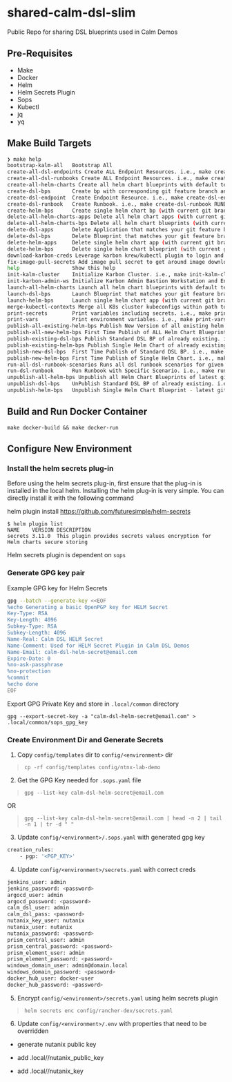 # shared-calm-dsl-slim

Public Repo for sharing DSL blueprints used in Calm Demos

## Pre-Requisites

- Make
- Docker
- Helm
- Helm Secrets Plugin
- Sops
- Kubectl
- jq
- yq

## Make Build Targets

```bash
❯ make help                                                                                                                                                                                  ─╯
bootstrap-kalm-all   Bootstrap All
create-all-dsl-endpoints Create ALL Endpoint Resources. i.e., make create-all-dsl-endpoints
create-all-dsl-runbooks Create ALL Endpoint Resources. i.e., make create-all-dsl-runbooks
create-all-helm-charts Create all helm chart blueprints with default test parameters (with current git branch / tag latest in name)
create-dsl-bps       Create bp with corresponding git feature branch and short sha code. i.e., make create-dsl-bps DSL_BP=karbon_admin_ws
create-dsl-endpoint  Create Endpoint Resource. i.e., make create-dsl-endpoint EP=karbon_admin_ws
create-dsl-runbook   Create Runbook. i.e., make create-dsl-runbook RUNBOOK=manage_ad_dns
create-helm-bps      Create single helm chart bp (with current git branch / tag latest in name). i.e., make create-helm-bps CHART=argocd
delete-all-helm-charts-apps Delete all helm chart apps (with current git branch / tag latest in name)
delete-all-helm-charts-bps Delete all helm chart blueprints (with current git branch / tag latest in name)
delete-dsl-apps      Delete Application that matches your git feature branch and short sha code. i.e., make delete-dsl-apps DSL_BP=karbon_admin_ws
delete-dsl-bps       Delete Blueprint that matches your git feature branch and short sha code. i.e., make delete-dsl-bps DSL_BP=karbon_admin_ws
delete-helm-apps     Delete single helm chart app (with current git branch / tag latest in name). i.e., make delete-helm-apps CHART=argocd
delete-helm-bps      Delete single helm chart blueprint (with current git branch / tag latest in name). i.e., make delete-helm-bps CHART=argocd
download-karbon-creds Leverage karbon krew/kubectl plugin to login and download config and ssh keys
fix-image-pull-secrets Add image pull secret to get around image download rate limiting issues
help                 Show this help
init-kalm-cluster    Initialize Karbon Cluster. i.e., make init-kalm-cluster ENVIRONMENT=kalm-main-16-1
init-karbon-admin-ws Initialize Karbon Admin Bastion Workstation and Endpoint. .i.e., make init-karbon-admin-ws ENVIRONMENT=kalm-main-16-1
launch-all-helm-charts Launch all helm chart blueprints with default test parameters (with current git branch / tag latest in name)
launch-dsl-bps       Launch Blueprint that matches your git feature branch and short sha code. i.e., make launch-dsl-bps DSL_BP=karbon_admin_ws
launch-helm-bps      Launch single helm chart app (with current git branch / tag latest in name). i.e., make launch-helm-bps CHART=argocd
merge-kubectl-contexts Merge all K8s cluster kubeconfigs within path to config file.  Needed to support multiple clusters in future
print-secrets        Print variables including secrets. i.e., make print-secrets ENVIRONMENT={environment_folder_name}
print-vars           Print environment variables. i.e., make print-vars ENVIRONMENT={environment_folder_name}
publish-all-existing-helm-bps Publish New Version of all existing helm chart marketplace items with latest git release.
publish-all-new-helm-bps First Time Publish of ALL Helm Chart Blueprints into Marketplace
publish-existing-dsl-bps Publish Standard DSL BP of already existing. i.e., make publish-existing-dsl-bps DSL_BP=karbon_admin_ws
publish-existing-helm-bps Publish Single Helm Chart of already existing Helm Chart. i.e., make publish-existing-helm-bps CHART=argocd
publish-new-dsl-bps  First Time Publish of Standard DSL BP. i.e., make publish-new-dsl-bps DSL_BP=karbon_admin_ws
publish-new-helm-bps First Time Publish of Single Helm Chart. i.e., make publish-new-helm-bps CHART=argocd
run-all-dsl-runbook-scenarios Runs all dsl runbook scenarios for given runbook i.e., make run-all-dsl-runbook-scenarios RUNBOOK=manage_ad_dns
run-dsl-runbook      Run Runbook with Specific Scenario. i.e., make run-dsl-runbook RUNBOOK=manage_ad_dns SCENARIO=create_ingress_dns_params
unpublish-all-helm-bps Unpublish all Helm Chart Blueprints of latest git release (i.e., git tag --list)
unpublish-dsl-bps    UnPublish Standard DSL BP of already existing. i.e., make unpublish-dsl-bps DSL_BP=karbon_admin_ws
unpublish-helm-bps   Unpublish Single Helm Chart Blueprint - latest git release. i.e., make unpublish-helm-bps CHART=argocd

```


## Build and Run Docker Container

`make docker-build && make docker-run`

## Configure New Environment

### Install the helm secrets plug-in

Before using the helm secrets plug-in, first ensure that the plug-in is installed in the local helm. Installing the helm plug-in is very simple. You can directly install it with the following command

helm plugin install https://github.com/futuresimple/helm-secrets

```
$ helm plugin list
NAME    VERSION DESCRIPTION                                                                  
secrets 3.11.0  This plugin provides secrets values encryption for Helm charts secure storing
```

Helm secrets plugin is dependent on `sops`

### Generate GPG key pair

Example GPG key for Helm Secrets

```bash
gpg --batch --generate-key <<EOF
%echo Generating a basic OpenPGP key for HELM Secret
Key-Type: RSA
Key-Length: 4096
Subkey-Type: RSA
Subkey-Length: 4096
Name-Real: Calm DSL HELM Secret
Name-Comment: Used for HELM Secret Plugin in Calm DSL Demos
Name-Email: calm-dsl-helm-secret@email.com
Expire-Date: 0
%no-ask-passphrase
%no-protection
%commit
%echo done
EOF
```

Export GPG Private Key and store in `.local/common` directory

`gpg --export-secret-key -a "calm-dsl-helm-secret@email.com" > .local/common/sops_gpg_key`

### Create Environment Dir and Generate Secrets

1. Copy `config/templates` dir to `config/<environment>` dir

> `cp -rf config/templates config/ntnx-lab-demo`

2. Get the GPG Key needed for `.sops.yaml` file

> `gpg --list-key calm-dsl-helm-secret@email.com`

OR

> `gpg --list-key calm-dsl-helm-secret@email.com | head -n 2 | tail -n 1 | tr -d " "`

3. Update `config/<environment>/.sops.yaml` with generated gpg key

```bash
creation_rules:
    - pgp: '<PGP_KEY>'
```

4. Update `config/<environment>/secrets.yaml` with correct creds

```bash
jenkins_user: admin
jenkins_password: <password>
argocd_user: admin
argocd_password: <password>
calm_dsl_user: admin
calm_dsl_pass: <password>
nutanix_key_user: nutanix
nutanix_user: nutanix
nutanix_password: <password>
prism_central_user: admin
prism_central_password: <password>
prism_element_user: admin
prism_element_password: <password>
windows_domain_user: admin@domain.local
windows_domain_password: <password>
docker_hub_user: docker-user
docker_hub_password: <password>
```

5. Encrypt `config/<environment>/secrets.yaml` using helm secrets plugin

> `helm secrets enc config/rancher-dev/secrets.yaml`

6. Update `config/<environment>/.env` with properties that need to be overridden

- generate nutanix public key

- add .local/<environment>/nutanix_public_key
- add .local/<environment>/nutanix_key
